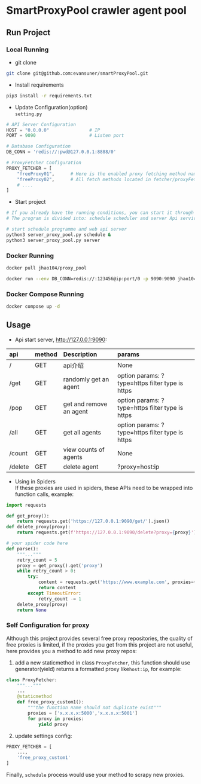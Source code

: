 # SmartProxyPool crawler agent pool

## Run Project
### Local Running
+ git clone
```bash
git clone git@github.com:evansuner/smartProxyPool.git
```

+ Install requirements
```bash
pip3 install -r requirements.txt
```
+ Update Configuration(option)  
`setting.py`
```python
# API Server Configuration
HOST = "0.0.0.0"               # IP
PORT = 9090                    # Listen port

# Database Configuration
DB_CONN = 'redis://:pwd@127.0.0.1:8888/0'

# ProxyFetcher Configuration
PROXY_FETCHER = [
    "freeProxy01",      # Here is the enabled proxy fetching method name,
    "freeProxy02",      # All fetch methods located in fetcher/proxyFetcher.py
    # ....
]
```
+  Start project
```bash
# If you already have the running conditions, you can start it through server_proxy_pool.py。
# The program is divided into: schedule scheduler and server Api service

# start schedule programme and web api server
python3 server_proxy_pool.py schedule &
python3 server_proxy_pool.py server

```
### Docker Running
```bash
docker pull jhao104/proxy_pool

docker run --env DB_CONN=redis://:123456@ip:port/0 -p 9090:9090 jhao104/proxy_pool:latest
```
### Docker Compose Running
```bash
docker compose up -d
```

## Usage
+ Api
start server,  http://127.0.0.1:9090:

| api      | 	method	 | Description              | 	params                                                       |
|:---------|:---------|:-------------------------|:--------------------------------------------------------------|
| /        | 	GET     | 	api介绍	                  | None                                                          |
| /get     | 	GET     | 	randomly get an agent   | 	option params: ?type=https filter type is https              |
| /pop     | GET	     | get and remove an agent	 | option params: ?type=https filter type is https               |
| /all	    | GET	     | get all agents	          | option params: ?type=https filter type is https               |
| /count	  | GET	     | view counts of agents	   | None                                                          |
| /delete	 | GET	     | delete agent	            | ?proxy=host:ip                                                |

+ Using in Spiders  
If these proxies are used in spiders, these APIs need to be wrapped into function calls, example:
```python
import requests

def get_proxy():
    return requests.get('https://127.0.0.1:9090/get/').json()
def delete_proxy(proxy):
    return requests.get(f'https://127.0.0.1:9090/delete?proxy={proxy}')

# your spider code here
def parse():
    """..."""
    retry_count = 5
    proxy = get_proxy().get('proxy')
    while retry_count > 0:
        try:
            content = requests.get('https://www.example.com', proxies={'http':f'http://{proxy}'})
            return content
        except TimeoutError:
            retry_count -= 1
    delete_proxy(proxy)
    return None
```
### Self Configuration for proxy
Although this project provides several free proxy repositories, the quality of free proxies is limited, if the proxies you get from this project are not useful, here provides you a method to add new proxy repos:
1. add a new staticmethod in class `ProxyFetcher`, this function should use generator(yield) returns a formatted proxy like`host:ip`, for example:
```python
class ProxyFetcher:
    """..."""
    ...
    @staticmethod
    def free_proxy_custom1():
        """the function name should not duplicate exist"""
        proxies = ['x.x.x.x:5000','x.x.x.x:5001']
        for proxy in proxies:
            yield proxy
```
2. update settings config:
```python
PROXY_FETCHER = [
    ...,
    'free_proxy_custom1'
]
```
Finally, `schedule` process would use your method to scrapy new proxies.